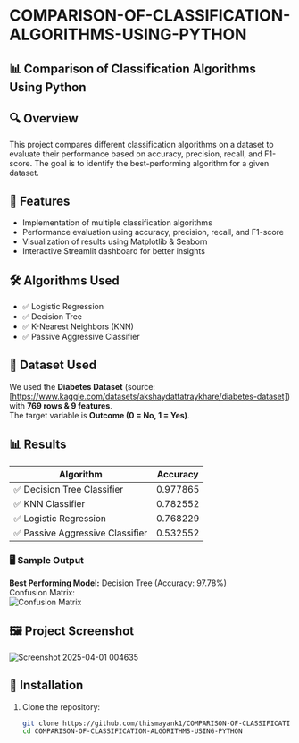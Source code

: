 # COMPARISON-OF-CLASSIFICATION-ALGORITHMS-USING-PYTHON
## 📊 Comparison of Classification Algorithms Using Python  

## 🔍 Overview  
This project compares different classification algorithms on a dataset to evaluate their performance based on accuracy, precision, recall, and F1-score. The goal is to identify the best-performing algorithm for a given dataset.

## 🚀 Features  
- Implementation of multiple classification algorithms  
- Performance evaluation using accuracy, precision, recall, and F1-score  
- Visualization of results using Matplotlib & Seaborn  
- Interactive Streamlit dashboard for better insights  

## 🛠 Algorithms Used  
- ✅ Logistic Regression  
- ✅ Decision Tree  
- ✅ K-Nearest Neighbors (KNN)  
- ✅ Passive Aggressive Classifier

## 📂 Dataset Used 
We used the **Diabetes Dataset** (source: [https://www.kaggle.com/datasets/akshaydattatraykhare/diabetes-dataset]) with **769 rows & 9 features**.  
The target variable is **Outcome (0 = No, 1 = Yes)**.  



## 📊 Results  
| Algorithm                     | Accuracy  |
|--------------------------------|-----------|
| ✅ Decision Tree Classifier   | 0.977865  |
| ✅ KNN Classifier            | 0.782552  |
| ✅ Logistic Regression       | 0.768229  |
| ✅ Passive Aggressive Classifier | 0.532552  |

### 🖥 Sample Output  
**Best Performing Model:** Decision Tree (Accuracy: 97.78%)  
Confusion Matrix:  
![Confusion Matrix](![image](https://github.com/user-attachments/assets/55470652-e635-4bca-b19a-0c378d6a2889)
)  
 

## 🖼️ Project Screenshot  
![Screenshot 2025-04-01 004635](https://github.com/user-attachments/assets/cc6f64da-f9c2-4df4-8a45-14193db3ce48)


## 📁 Installation  
1. Clone the repository:  
   ```bash
   git clone https://github.com/thismayank1/COMPARISON-OF-CLASSIFICATION-ALGORITHMS-USING-PYTHON.git
   cd COMPARISON-OF-CLASSIFICATION-ALGORITHMS-USING-PYTHON



